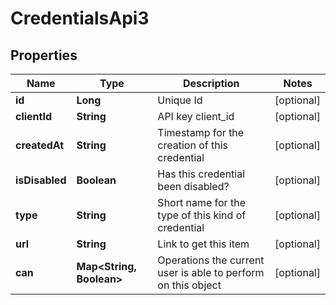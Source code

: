 
# CredentialsApi3

## Properties
Name | Type | Description | Notes
------------ | ------------- | ------------- | -------------
**id** | **Long** | Unique Id |  [optional]
**clientId** | **String** | API key client_id |  [optional]
**createdAt** | **String** | Timestamp for the creation of this credential |  [optional]
**isDisabled** | **Boolean** | Has this credential been disabled? |  [optional]
**type** | **String** | Short name for the type of this kind of credential |  [optional]
**url** | **String** | Link to get this item |  [optional]
**can** | **Map&lt;String, Boolean&gt;** | Operations the current user is able to perform on this object |  [optional]



